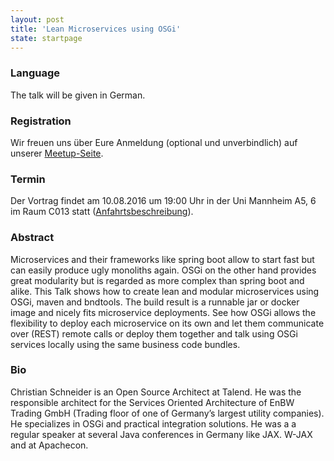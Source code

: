 ```yaml
---
layout: post
title: 'Lean Microservices using OSGi'
state: startpage
---
```


### Language

The talk will be given in German.

### Registration

Wir freuen uns über Eure Anmeldung (optional und unverbindlich) auf unserer [Meetup-Seite](https://www.meetup.com/mannheim-java-usergroup/events/232792465/).

### Termin

Der Vortrag findet am 10.08.2016 um 19:00 Uhr in der Uni Mannheim A5, 6 im Raum C013 statt ([Anfahrtsbeschreibung](/getting-there)).

### Abstract

Microservices and their frameworks like spring boot allow to start fast but can easily produce ugly monoliths again. 
OSGi on the other hand provides great modularity but is regarded as more complex than spring boot and alike. 
This Talk shows how to create lean and modular microservices using OSGi, maven and bndtools. 
The build result is a runnable jar or docker image and nicely fits microservice deployments. 
See how OSGi allows the flexibility to deploy each microservice on its own and let them communicate over (REST) remote calls or 
deploy them together and talk using OSGi services locally using the same business code bundles.

### Bio

Christian Schneider is an Open Source Architect at Talend. He was the responsible architect for the Services Oriented Architecture of EnBW Trading GmbH (Trading floor of one of Germany’s largest utility companies). 
He specializes in OSGi and practical integration solutions. He was a a regular speaker at several Java conferences in Germany like JAX. W-JAX and at Apachecon.
